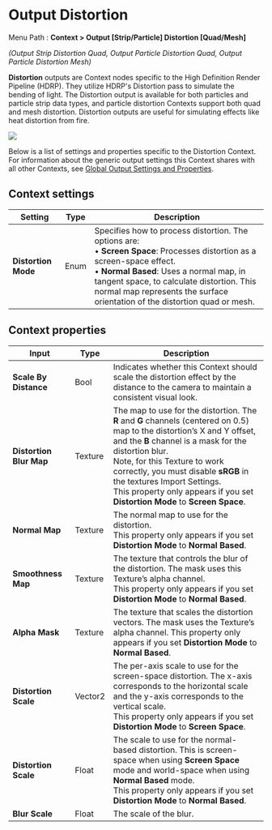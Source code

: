 # Output Distortion

Menu Path : **Context > Output [Strip/Particle] Distortion [Quad/Mesh]**

*(Output Strip Distortion Quad, Output Particle Distortion Quad, Output Particle Distortion Mesh)*

**Distortion** outputs are Context nodes specific to the High Definition Render Pipeline (HDRP). They utilize HDRP's Distortion pass to simulate the bending of light. The Distortion output is available for both particles and particle strip data types, and particle distortion Contexts support both quad and mesh distortion. Distortion outputs are useful for simulating effects like heat distortion from fire.

![](F:/Graphics/com.unity.visualeffectgraph/Documentation~/Images/Context-OutputDistortion.png)

Below is a list of settings and properties specific to the Distortion Context. For information about the generic output settings this Context shares with all other Contexts, see [Global Output Settings and Properties](Context-OutputSharedSettings.md).

## Context settings

| **Setting**         | **Type** | **Description**                                              |
| ------------------- | -------- | ------------------------------------------------------------ |
| **Distortion Mode** | Enum     | Specifies how to process distortion. The options are:<br/>&#8226; **Screen Space**: Processes distortion as a screen-space effect.<br/>&#8226; **Normal Based**: Uses a normal map, in tangent space, to calculate distortion. This normal map represents the surface orientation of the distortion quad or mesh. |

## Context properties

| **Input**               | **Type** | **Description**                                              |
| ----------------------- | -------- | ------------------------------------------------------------ |
| **Scale By Distance**   | Bool     | Indicates whether this Context should scale the distortion effect by the distance to the camera to maintain a consistent visual look. |
| **Distortion Blur Map** | Texture  | The map to use for the distortion. The **R** and **G** channels (centered on 0.5) map to the distortion’s X and Y offset, and the **B** channel is a mask for the distortion blur.<br/>Note, for this Texture to work correctly, you must disable **sRGB** in the textures Import Settings.<br/>This property only appears if you set **Distortion Mode** to **Screen Space**. |
| **Normal Map**          | Texture  | The normal map to use for the distortion.<br/>This property only appears if you set **Distortion Mode** to **Normal Based**. |
| **Smoothness Map**      | Texture  | The texture that controls the blur of the distortion. The mask uses this Texture’s alpha channel.<br/>This property only appears if you set **Distortion Mode** to **Normal Based**. |
| **Alpha Mask**          | Texture  | The texture that scales the distortion vectors. The mask uses the Texture’s alpha channel. This property only appears if you set **Distortion Mode** to **Normal Based**. |
| **Distortion Scale**    | Vector2  | The per-axis scale to use for the screen-space distortion. The x-axis corresponds to the horizontal scale and the y-axis corresponds to the vertical scale.<br/>This property only appears if you set **Distortion Mode** to **Screen Space**. |
| **Distortion Scale**    | Float    | The scale to use for the normal-based distortion. This is screen-space when using **Screen Space** mode and world-space when using **Normal Based** mode.<br/>This property only appears if you set **Distortion Mode** to **Normal Based**. |
| **Blur Scale**          | Float    | The scale of the blur.                                       |
